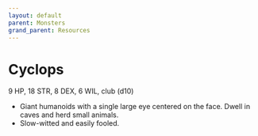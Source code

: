 ```yaml
---
layout: default
parent: Monsters
grand_parent: Resources
---
```


# Cyclops

9 HP, 18 STR, 8 DEX, 6 WIL, club (d10)

- Giant humanoids with a single large eye centered on the face. Dwell in caves and herd small animals.
- Slow-witted and easily fooled.